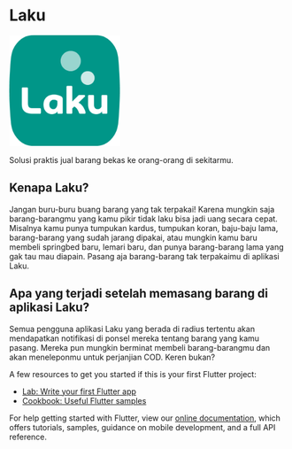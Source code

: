 # Laku

<img src="images/logo.png?raw=true" alt="Laku Logo" title="Laku Logo" width="200"/>

Solusi praktis jual barang bekas ke orang-orang di sekitarmu.

## Kenapa Laku?

Jangan buru-buru buang barang yang tak terpakai! Karena mungkin saja barang-barangmu yang kamu pikir tidak laku bisa jadi uang secara cepat. Misalnya kamu punya tumpukan kardus, tumpukan koran, baju-baju lama, barang-barang yang sudah jarang dipakai, atau mungkin kamu baru membeli springbed baru, lemari baru, dan punya barang-barang lama yang gak tau mau diapain. Pasang aja barang-barang tak terpakaimu di aplikasi Laku.

## Apa yang terjadi setelah memasang barang di aplikasi Laku?

Semua pengguna aplikasi Laku yang berada di radius tertentu akan mendapatkan notifikasi di ponsel mereka tentang barang yang kamu pasang. Mereka pun mungkin berminat membeli barang-barangmu dan akan meneleponmu untuk perjanjian COD. Keren bukan?

A few resources to get you started if this is your first Flutter project:

- [Lab: Write your first Flutter app](https://flutter.dev/docs/get-started/codelab)
- [Cookbook: Useful Flutter samples](https://flutter.dev/docs/cookbook)

For help getting started with Flutter, view our
[online documentation](https://flutter.dev/docs), which offers tutorials,
samples, guidance on mobile development, and a full API reference.
